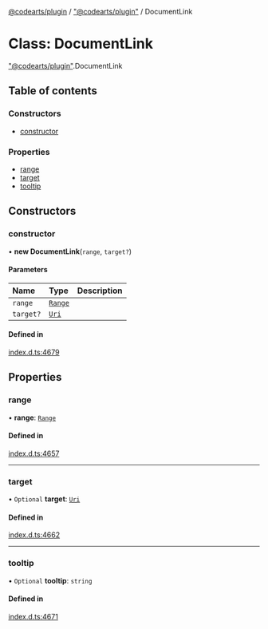 [@codearts/plugin](../README.md) / ["@codearts/plugin"](../modules/_codearts_plugin_.md) / DocumentLink

# Class: DocumentLink

["@codearts/plugin"](../modules/_codearts_plugin_.md).DocumentLink

## Table of contents

### Constructors

- [constructor](codearts_plugin_.DocumentLink.md#constructor)

### Properties

- [range](codearts_plugin_.DocumentLink.md#range)
- [target](codearts_plugin_.DocumentLink.md#target)
- [tooltip](codearts_plugin_.DocumentLink.md#tooltip)

## Constructors

### constructor

• **new DocumentLink**(`range`, `target?`)

#### Parameters

| Name | Type | Description |
| :------ | :------ | :------ |
| `range` | [`Range`](codearts_plugin_.Range.md) |  |
| `target?` | [`Uri`](codearts_plugin_.Uri.md) |  |

#### Defined in

[index.d.ts:4679](https://github.com/huaweicloud/cloudide-plugin-api/blob/203b986/index.d.ts#L4679)

## Properties

### range

• **range**: [`Range`](codearts_plugin_.Range.md)

#### Defined in

[index.d.ts:4657](https://github.com/huaweicloud/cloudide-plugin-api/blob/203b986/index.d.ts#L4657)

___

### target

• `Optional` **target**: [`Uri`](codearts_plugin_.Uri.md)

#### Defined in

[index.d.ts:4662](https://github.com/huaweicloud/cloudide-plugin-api/blob/203b986/index.d.ts#L4662)

___

### tooltip

• `Optional` **tooltip**: `string`

#### Defined in

[index.d.ts:4671](https://github.com/huaweicloud/cloudide-plugin-api/blob/203b986/index.d.ts#L4671)
